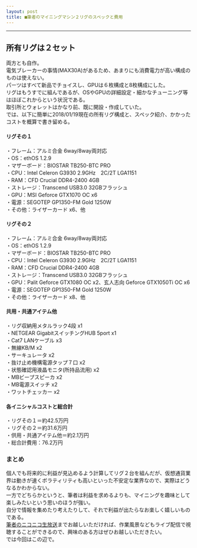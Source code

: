 ```yaml
---
layout: post
title: ■筆者のマイニングマシン２リグのスペックと費用
---
```

---

## **所有リグは２セット**
両方とも自作。  
電気ブレーカーの事情(MAX30A)があるため、あまりにも消費電力が高い構成のものは使えない。  
パーツはすべて新品でチョイスし、GPUは６枚構成と8枚構成にした。  
リグはもうすでに組んであるが、OSやGPUの詳細設定・細かなチューニング等はほぼこれからという状況である。  
取引所とウォレットはかなり前、既に開設・作成していた。  
では、以下に簡単に2018/01/19現在の所有リグ構成と、スペック紹介、かかったコストを概算で書き留める。  


#### **リグその１**

・フレーム：アルミ合金 6way/8way両対応  
・OS：ethOS 1.2.9  
・マザーボード：BIOSTAR TB250-BTC PRO  
・CPU：Intel Celeron G3930 2.9GHz　2C/2T LGA1151  
・RAM：CFD Crucial DDR4-2400 4GB  
・ストレージ：Transcend USB3.0 32GBフラッシュ  
・GPU：MSI Geforce GTX1070 OC x6  
・電源：SEGOTEP GP1350-FM Gold 1250W  
・その他：ライザーカード x6、他  


#### **リグその２**

・フレーム：アルミ合金 6way/8way両対応  
・OS：ethOS 1.2.9  
・マザーボード：BIOSTAR TB250-BTC PRO  
・CPU：Intel Celeron G3930 2.9GHz　2C/2T LGA1151  
・RAM：CFD Crucial DDR4-2400 4GB  
・ストレージ：Transcend USB3.0 32GBフラッシュ  
・GPU：Palit Geforce GTX1080 OC x2、玄人志向 Geforce GTX1050Ti OC x6  
・電源：SEGOTEP GP1350-FM Gold 1250W  
・その他：ライザーカード x8、他  


#### **共用・共通アイテム他**

・リグ収納用メタルラック4段 x1  
・NETGEAR GigabitスイッチングHUB 5port x1  
・Cat7 LANケーブル x3  
・無線KB/M x2  
・サーキュレータ x2  
・抜け止め機構電源タップ７口 x2  
・状態確認用液晶モニタ(所持品流用) x2  
・MBビープスピーカ x2  
・MB電源スイッチ x2  
・ワットチェッカー x2  



#### **各イニシャルコストと総合計**

・リグその１＝約42.5万円  
・リグその２＝約31.6万円  
・供用・共通アイテム他＝約2.1万円  
・総合計費用：76.2万円  



### **まとめ**
個人でも将来的に利益が見込めるよう計算してリグ２台を組んだが、仮想通貨業界は動きが速くボラティリティも高いといった不安定な業界なので、実際はどうなるかわからない。  
一方でどちらかというと、筆者は利益を求めるよりも、マイニングを趣味として楽しみたいという思いのほうが強い。  
自分で情報を集めたり考えたりして、それで利益が出たらなお楽しく嬉しいものである。  
[筆者のニコニコ生放送](http://com.nicovideo.jp/community/co1136215)までお越しいただければ、作業風景などもライブ配信で視聴することができるので、興味のある方はぜひお越しいただきたい。  
では今回はこの辺で。  
